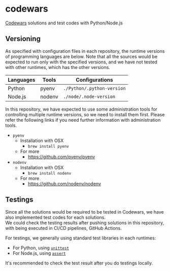 # codewars
[Codewars](https://www.codewars.com/dashboard) solutions and test codes with Python/Node.js


## Versioning
As specified with configuration files in each repository, the runtime versions of programming languages are below.
Note that all the sources would be expected to run only with the specified versions, and we have not tested with other runtimes, which has the other versions.

| Languages | Tools | Configurations |
| --- | --- | --- |
| Python | pyenv | `./Python/.python-version` |
| Node.js | nodenv | `./node/.node-version` |

In this repository, we have expected to use some administration tools for controlling multiple runtime versions, so we need to install them first.
Please refer the following links if you need further information with administration tools.

- `pyenv`
  - Installation with OSX
    - `brew install pyenv`
  - For more
    - <https://github.com/pyenv/pyenv>
- `nodenv`
  - Installation with OSX
    - `brew install nodenv`
  - For more
    - <https://github.com/nodenv/nodenv>


## Testings
Since all the solutions would be required to be tested in Codewars, we have also implemented test codes for each solutions. \
We could check the testing results after pushing solutions in this repository, with being executed in CI/CD pipelines, GitHub Actions.

For testings, we generally using standard test libraries in each runtimes:
- For Python, using [`unittest`](https://docs.python.org/3/library/unittest.html)
- For Node.js, using [`assert`](https://nodejs.org/api/assert.html)

It's recommended to check the test result after you do testings locally.
